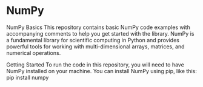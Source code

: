 # NumPy
NumPy Basics
This repository contains basic NumPy code examples with accompanying comments to help you get started with the library. NumPy is a fundamental library for scientific computing in Python and provides powerful tools for working with multi-dimensional arrays, matrices, and numerical operations.

Getting Started
To run the code in this repository, you will need to have NumPy installed on your machine. You can install NumPy using pip, like this:
pip install numpy
